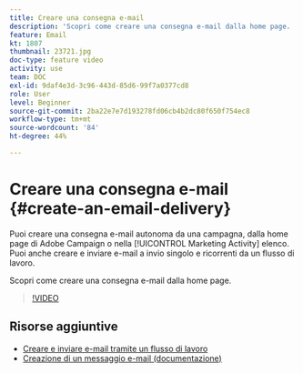 ```yaml
---
title: Creare una consegna e-mail
description: 'Scopri come creare una consegna e-mail dalla home page. '
feature: Email
kt: 1807
thumbnail: 23721.jpg
doc-type: feature video
activity: use
team: DOC
exl-id: 9daf4e3d-3c96-443d-85d6-99f7a0377cd8
role: User
level: Beginner
source-git-commit: 2ba22e7e7d193278fd06cb4b2dc80f650f754ec8
workflow-type: tm+mt
source-wordcount: '84'
ht-degree: 44%

---
```


# Creare una consegna e-mail {#create-an-email-delivery}

Puoi creare una consegna e-mail autonoma da una campagna, dalla home page di Adobe Campaign o nella [!UICONTROL Marketing Activity] elenco. Puoi anche creare e inviare e-mail a invio singolo e ricorrenti da un flusso di lavoro.

Scopri come creare una consegna e-mail dalla home page.

>[!VIDEO](https://video.tv.adobe.com/v/23721?quality=12)

## Risorse aggiuntive

* [Creare e inviare e-mail tramite un flusso di lavoro](/help/communication-channels/email/create-and-send-emails-via-workflow.md)
* [Creazione di un messaggio e-mail (documentazione)](https://experienceleague.adobe.com/docs/campaign-standard/using/communication-channels/email-messages/creating-an-email.html?lang=en)
